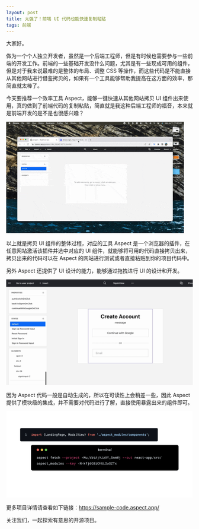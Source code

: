 ```yaml
---
layout: post
title: 太强了！前端 UI 代码也能快速复制粘贴
tags: 前端
---
```


大家好。

做为一个个人独立开发者，虽然是一个后端工程师，但是有时候也需要参与一些前端的开发工作。前端的一些基础开发没什么问题，尤其是有一些现成可用的组件，但是对于我来说最难的是整体的布局、调整 CSS 等操作，而这些代码是不能直接从其他网站进行借鉴拷贝的，如果有一个工具能够帮助我提高在这方面的效率，那简直就太棒了。

今天要推荐一个效率工具 Aspect，能够一键快速从其他网站拷贝 UI 组件出来使用，真的做到了前端代码的复制粘贴，简直就是我这种后端工程师的福音，本来就是前端开发的是不是也很感兴趣？

![](https://raw.githubusercontent.com/ZhuPeng/pic/master/images/aspect.ui.compress.phone.gif)

以上就是拷贝 UI 组件的整体过程，对应的工具 Aspect 是一个浏览器的插件，在任意网站激活该插件并选中对应的 UI 组件，就能够将可用的代码直接拷贝出来，拷贝出来的代码可以在 Aspect 的网站进行测试或者直接粘贴到你的项目代码中。

另外 Aspect 还提供了 UI 设计的能力，能够通过拖拽进行 UI 的设计和开发。

![](https://raw.githubusercontent.com/ZhuPeng/pic/master/images/aspect.drag.drop.gif)

因为 Aspect 代码一般是自动生成的，所以在可读性上会稍差一些，因此 Aspect 提供了模块级的集成，并不需要对代码进行了解，直接使用暴露出来的组件即可。

![image-20221114225938246](https://raw.githubusercontent.com/ZhuPeng/pic/master/images/compress_image-20221114225938246.png)

更多项目详情请查看如下链接：https://sample-code.aspect.app/


关注我们，一起探索有意思的开源项目。
